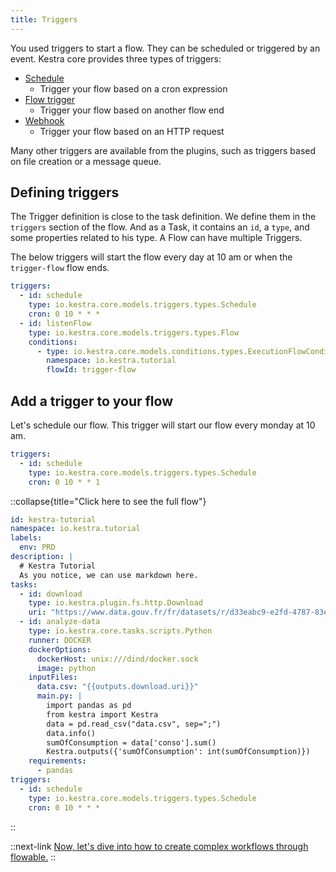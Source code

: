 ```yaml
---
title: Triggers
---
```



You used triggers to start a flow. They can be scheduled or triggered by an event.
Kestra core provides three types of triggers:

* [Schedule](../05.developer-guide/08.triggers/01.schedule.md)
  * Trigger your flow based on a cron expression
* [Flow trigger](../05.developer-guide/08.triggers/02.flow.md)
  * Trigger your flow based on another flow end
* [Webhook](../05.developer-guide/08.triggers/03.webhook.md)
  * Trigger your flow based on an HTTP request


Many other triggers are available from the plugins, such as triggers based on file creation or a message queue.

## Defining triggers

The Trigger definition is close to the task definition. We define them in the `triggers` section of the flow. And as a Task, it contains an `id`, a `type`, and some properties related to his type. A Flow can have multiple Triggers.

The below triggers will start the flow every day at 10 am or when the `trigger-flow` flow ends.

```yaml
triggers:
  - id: schedule
    type: io.kestra.core.models.triggers.types.Schedule
    cron: 0 10 * * *
  - id: listenFlow
    type: io.kestra.core.models.triggers.types.Flow
    conditions:
      - type: io.kestra.core.models.conditions.types.ExecutionFlowCondition
        namespace: io.kestra.tutorial
        flowId: trigger-flow
```

## Add a trigger to your flow

Let's schedule our flow. This trigger will start our flow every monday at 10 am.

```yaml
triggers:
  - id: schedule
    type: io.kestra.core.models.triggers.types.Schedule
    cron: 0 10 * * 1
```

::collapse{title="Click here to see the full flow"}
```yaml
id: kestra-tutorial
namespace: io.kestra.tutorial
labels:
  env: PRD
description: |
  # Kestra Tutorial
  As you notice, we can use markdown here.
tasks:
  - id: download
    type: io.kestra.plugin.fs.http.Download
    uri: "https://www.data.gouv.fr/fr/datasets/r/d33eabc9-e2fd-4787-83e5-a5fcfb5af66d"
  - id: analyze-data
    type: io.kestra.core.tasks.scripts.Python
    runner: DOCKER
    dockerOptions:
      dockerHost: unix:///dind/docker.sock
      image: python
    inputFiles:
      data.csv: "{{outputs.download.uri}}"
      main.py: |
        import pandas as pd
        from kestra import Kestra
        data = pd.read_csv("data.csv", sep=";")
        data.info()
        sumOfConsumption = data['conso'].sum()
        Kestra.outputs({'sumOfConsumption': int(sumOfConsumption)})
    requirements:
      - pandas
triggers:
  - id: schedule
    type: io.kestra.core.models.triggers.types.Schedule
    cron: 0 10 * * *
```
::


::next-link
[Now, let's dive into how to create complex workflows through flowable.](./05.flowable.md)
::
